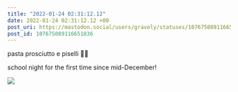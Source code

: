 ```yaml
---
title: "2022-01-24 02:31:12.12"
date: 2022-01-24 02:31:12.12 +00
post_uri: https://mastodon.social/users/gravely/statuses/107675089116651836
post_id: 107675089116651836
---
```

pasta prosciutto e piselli 🤌🏼

school night for the first time since mid-December!


![](/images/107675089041639969.jpg)


